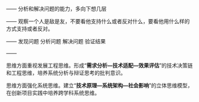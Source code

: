 ——
分析和解决问题的能力，多向下想几层

——
观察一个人是敌是友，不要看他支持什么或者反对什么，要看他用什么样的方式支持或者反对。

——
发现问题
分析问题
解决问题
验证结果

——

思维方面重视发展工程思维。形成“**需求分析—技术适配—效果评估**”的技术决策链和工程思维，培养系统分析与辩证思考的批判意识。

思维方面强化系统思维。建立“**技术原理—系统架构—社会影响**”的立体思维模型，在创新项目实践中培养跨学科系统思维。

